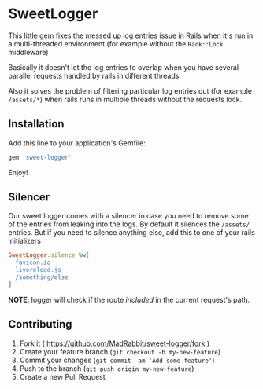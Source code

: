 # SweetLogger

This little gem fixes the messed up log entries issue in Rails when it's run
in a multi-threaded environment (for example without the `Rack::Lock` middleware)

Basically it doesn't let the log entries to overlap when you have several parallel
requests handled by rails in different threads.

Also it solves the problem of filtering particular log entries out (for example
`/assets/*`) when rails runs in multiple threads without the requests lock.

## Installation

Add this line to your application's Gemfile:

```ruby
gem 'sweet-logger'
```

Enjoy!

## Silencer

Our sweet logger comes with a silencer in case you need to remove some of the
entries from leaking into the logs. By default it silences the `/assets/` entries.
But if you need to silence anything else, add this to one of your rails initializers

```ruby
SweetLogger.silence %w[
  favicon.io
  livereload.js
  /something/else
]
```

__NOTE__: logger will check if the route _included_ in the current request's path.


## Contributing

1. Fork it ( https://github.com/MadRabbit/sweet-logger/fork )
2. Create your feature branch (`git checkout -b my-new-feature`)
3. Commit your changes (`git commit -am 'Add some feature'`)
4. Push to the branch (`git push origin my-new-feature`)
5. Create a new Pull Request
